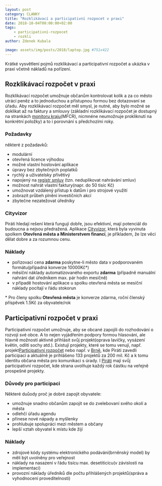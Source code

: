 ```yaml
---
layout: post
category: CLANKY
title: "Rozklikávací a participativní rozpocet v praxi"
date: 2018-10-04T00:00:00+02:00  
tags: 
    - participativní-rozpocet
    - rozkli
author: Zdenek Kubala

image: assets/img/posts/2018/laptop.jpg #751x422
---
```

Krátké vysvětlení pojmů rozklikávací a participativní rozpočet a ukázka v praxi včetně nákladů na pořízení.


Rozklikávací rozpočet v praxi
-----------------------------
Rozklikávací rozpočet umožnuje občanům kontrolovat kolik a za co město utrácí peněz a to jednoduchou a přístupnou formou
bez dotazovaní se úřadu. Aby rozklikávací rozpočet měl smysl, je nutné, aby bylo možné se doklikat až na faktury a smlouvy
(základní rozklikávací rozpočet je dostupný na strankách [monitoru kraju][1](MFCR), nicmnéne neumožnuje prokliknutí na 
konkrétní položky) a to i porovnání s předchozími roky.

### Požadavky
některé z požadavků:
- modulární
- otevřená licence výhodou
- možné vlastní hostování aplikace
- úpravy bez zbytečných poplatků
- rychlý a uživatelsky přívětivý
- napojený na [registr smluv][2] (tzn. neduplikovat nahrávání smluv)
- možnost nahrát vlastní faktury(napr. do 50 tisíc Kč)
- umožnovat vzdálený přístup k datům i pro strojové využití
- zobrazit průbeh plnění investičních akcí
- zbytečne nezatežovat úředníky

### Cityvizor
Piráti hledají rešení která fungují dobře, jsou efektivní, mají potenciál do budoucna a nejsou předražená. 
Aplikace [Cityvizor][3], která byla vyvinuta spolkem **Otevřená města a Ministerstvem financí**, je příkladem, 
že lze věci dělat dobre a za rozumnou cenu.

### Náklady
- pořizovací cena **zdarma** poskytne-li město data v podporovaném formátu(případná konverze 10000Kč\*) 
- měsíční náklady automatizovaného exportu **zdarma** (případně manuální nahrání dat úředníkem max. pár hodin mesíčně)
- v případě hostování aplikace u spolku otevřená města se mesíční náklady pocítají v řádu stokorun

\* Pro členy spolku **Otevřená města** je konverze zdarma, roční členský příspěvek 1.5Kč za obyvatele/rok 



Participativní rozpočet v praxi
-------------------------------
Participativní rozpočet umožnuje, aby se obcané zapojili do rozhodování o rozvoji své obce. A to nejen vyjádřením podpory 
formou hlasováni, ale hlavně možností aktivně přihlásit svůj projekt(oprava lavičky, vysázení květin, odlití sochy atd.). 
Existují projekty, které se tomu venují, např. projekt[Participativní rozpočet][4] nebo např. v [Brně][5], kde Piráti zavedli 
participaci a aktuálně je prihlášeno 133 projektů za 200 mil. Kč a k tomu identitu občana města pro komunikaci s úrady. 
I [Piráti][6] mají svůj participativní rozpočet, kde strana uvolňuje každý rok částku na veřejně prospešné projekty.


### Důvody pro participaci
Některé duůody proč je dobré zapojit obyvatele:
- umožnuje snadno občanům zapojit se do zvelebovaní svého okolí a města
- odlehčí úřadu agendu
- přinese nové nápady a myšlenky
- prohlubuje spolupráci mezi městem a občany
- lepší vztah obyvatel k místu kde žijí

### Náklady
- zdrojové kódy systému elektronického podávání(brněnský model) by měli být uvolněny pro veřejnost
- náklady na nasazení v řádu tisícu max. desetiticícu(v závislosti na implementaci)
- provozní náklady úředníků dle počtu přihlášených projektů(správa a vyhodnocení proveditelnosti)





[1]: http://monitor.statnipokladna.cz/2018/kraje/
[2]: https://smlouvy.gov.cz
[3]: https://www.otevrenamesta.cz/
[4]: http://www.participativni-rozpocet.cz/
[5]: https://damenavas.brno.cz/galerie-projektu/
[6]: https://forum.pirati.cz/participativni-rozpocet-f687/
